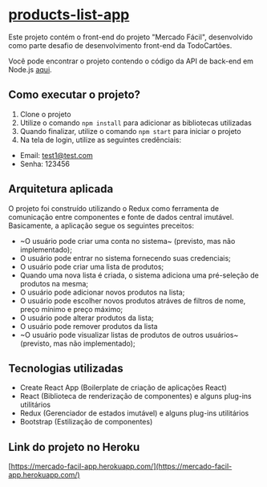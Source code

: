 # [products-list-app](https://mercado-facil-app.herokuapp.com/)

Este projeto contém o front-end do projeto "Mercado Fácil", desenvolvido como parte desafio de desenvolvimento front-end da TodoCartões.

Você pode encontrar o projeto contendo o código da API de back-end em Node.js [aqui](https://github.com/kacianoghelere/products-list-api).

## Como executar o projeto?
1. Clone o projeto
2. Utilize o comando `npm install` para adicionar as bibliotecas utilizadas
3. Quando finalizar, utilize o comando `npm start` para iniciar o projeto
4. Na tela de login, utilize as seguintes credênciais:
  - Email: test1@test.com
  - Senha: 123456

## Arquitetura aplicada
O projeto foi construído utilizando o Redux como ferramenta de comunicação entre componentes e fonte de dados central imutável. Basicamente, a aplicação segue os seguintes preceitos:
- ~O usuário pode criar uma conta no sistema~ (previsto, mas não implementado);
- O usuário pode entrar no sistema fornecendo suas credenciais;
- O usuário pode criar uma lista de produtos;
- Quando uma nova lista é criada, o sistema adiciona uma pré-seleção de produtos na mesma;
- O usuário pode adicionar novos produtos na lista;
- O usuário pode escolher novos produtos atráves de filtros de nome, preço mínimo e preço máximo;
- O usuário pode alterar produtos da lista;
- O usuário pode remover produtos da lista
- ~O usuário pode visualizar listas de produtos de outros usuários~ (previsto, mas não implementado);

## Tecnologias utilizadas
- Create React App (Boilerplate de criação de aplicações React)
- React (Biblioteca de renderização de componentes) e alguns plug-ins utilitários
- Redux (Gerenciador de estados imutável) e alguns plug-ins utilitários
- Bootstrap (Estilização de componentes)

## Link do projeto no Heroku
[https://mercado-facil-app.herokuapp.com/](https://mercado-facil-app.herokuapp.com/)
